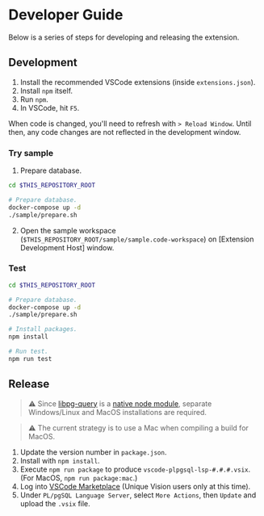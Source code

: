 # Developer Guide

Below is a series of steps for developing and releasing the extension.

## Development

1. Install the recommended VSCode extensions (inside `extensions.json`).
1. Install `npm` itself.
1. Run `npm`.
1. In VSCode, hit `F5`.

When code is changed, you'll need to refresh with `> Reload Window`. Until then, any code changes are not reflected in the development window.

### Try sample

1. Prepare database.

```sh
cd $THIS_REPOSITORY_ROOT

# Prepare database.
docker-compose up -d
./sample/prepare.sh
```

2. Open the sample workspace (`$THIS_REPOSITORY_ROOT/sample/sample.code-workspace`) on [Extension Development Host] window.

### Test

```sh
cd $THIS_REPOSITORY_ROOT

# Prepare database.
docker-compose up -d
./sample/prepare.sh

# Install packages.
npm install

# Run test.
npm run test
```

## Release

> :warning: Since [libpg-query](https://github.com/pyramation/libpg-query-node) is a [native node module](https://github.com/microsoft/vscode/issues/658), separate Windows/Linux and MacOS installations are required.

> :warning: The current strategy is to use a Mac when compiling a build for MacOS.

1. Update the version number in `package.json`.
1. Install with `npm install`.
1. Execute `npm run package` to produce `vscode-plpgsql-lsp-#.#.#.vsix`. (For MacOS, `npm run package:mac`.)
1. Log into [VSCode Marketplace](https://marketplace.visualstudio.com/manage/publishers/uniquevision) (Unique Vision users only at this time).
1. Under `PL/pgSQL Language Server`, select `More Actions`, then `Update` and upload the `.vsix` file.
